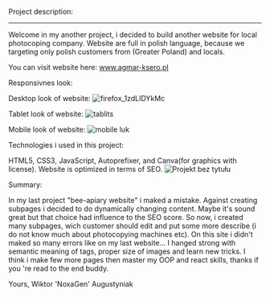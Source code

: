 Project description:
____________

Welcome in my another project, i decided to build another website for local photocoping company. Website are full in polish language, because we targeting only polish customers from (Greater Poland) and locals.

You can visit website here:
www.agmar-ksero.pl

Responsivnes look:

Desktop look of website:
![firefox_1zdLIDYkMc](https://user-images.githubusercontent.com/87094041/211159505-07743192-0872-4303-a838-ea596a609033.png)

Tablet look of website:
![tablits](https://user-images.githubusercontent.com/87094041/211161989-e9704ed7-a214-43f7-862a-bfd6c5ce1424.png)

Mobile look of website:
![mobile luk](https://user-images.githubusercontent.com/87094041/211161972-535a2abf-caaf-4ea9-bc84-f154a6d723ab.png)

Technologies i used in this project:

HTML5,
CSS3,
JavaScript,
Autoprefixer,
and Canva(for graphics with license). 
Website is optimized in terms of SEO.
![Projekt bez tytułu](https://user-images.githubusercontent.com/87094041/185352710-04a52261-b9eb-4f46-ac9f-ad0e555927bf.png)

Summary:

In my last project "bee-apiary website" i maked a mistake. Against creating subpages i decided to do dynamically changing content. Maybe it's sound great but that choice had influence to the SEO score. So now, i created many subpages, wich customer should edit and put some more describe (i do not know much about photocopying machines etc). On this site i didn't maked so many errors like on my last website... I hanged strong with semantic meaning of tags, proper size of images and learn new tricks. I think i make few more pages then master my OOP and react skills, thanks if you 're read to the end buddy.

Yours,
Wiktor 'NoxaGen'  Augustyniak



